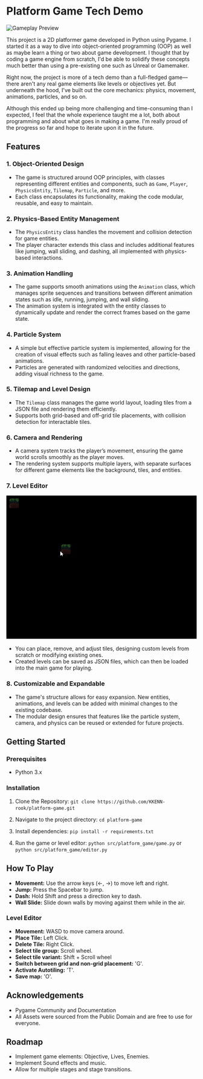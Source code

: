 
# Platform Game Tech Demo 

![Gameplay Preview](repo_gifs/game_demo.gif)

This project is a 2D platformer game developed in Python using Pygame. I started it as a way to dive into object-oriented programming (OOP) as well as maybe learn a thing or two about game development. I thought that by coding a game engine from scratch, I'd be able to solidify these concepts much better than using a pre-existing one such as Unreal or Gamemaker.

Right now, the project is more of a tech demo than a full-fledged game—there aren't any real game elements like levels or objectives yet. But underneath the hood, I've built out the core mechanics: physics, movement, animations, particles, and so on. 

Although this ended up being more challenging and time-consuming than I expected, I feel that the whole experience taught me a lot, both about programming and about what goes in making a game. I'm really proud of the progress so far and hope to iterate upon it in the future. 


## Features

### 1. **Object-Oriented Design**
   - The game is structured around OOP principles, with classes representing different entities and components, such as `Game`, `Player`, `PhysicsEntity`, `Tilemap`, `Particle`, and more.
   - Each class encapsulates its functionality, making the code modular, reusable, and easy to maintain.

### 2. **Physics-Based Entity Management**
   - The `PhysicsEntity` class handles the movement and collision detection for game entities.
   - The player character extends this class and includes additional features like jumping, wall sliding, and dashing, all implemented with physics-based interactions.

### 3. **Animation Handling**
   - The game supports smooth animations using the `Animation` class, which manages sprite sequences and transitions between different animation states such as idle, running, jumping, and wall sliding.
   - The animation system is integrated with the entity classes to dynamically update and render the correct frames based on the game state.

### 4. **Particle System**
   - A simple but effective particle system is implemented, allowing for the creation of visual effects such as falling leaves and other particle-based animations.
   - Particles are generated with randomized velocities and directions, adding visual richness to the game.

### 5. **Tilemap and Level Design**
   - The `Tilemap` class manages the game world layout, loading tiles from a JSON file and rendering them efficiently.
   - Supports both grid-based and off-grid tile placements, with collision detection for interactable tiles.

### 6. **Camera and Rendering**
   - A camera system tracks the player’s movement, ensuring the game world scrolls smoothly as the player moves.
   - The rendering system supports multiple layers, with separate surfaces for different game elements like the background, tiles, and entities.

### 7. **Level Editor**
![Editor Preview](repo_gifs/edit_demo.gif)
   - You can place, remove, and adjust tiles, designing custom levels from scratch or modifying existing ones.
   - Created levels can be saved as JSON files, which can then be loaded into the main game for playing.

### 8. **Customizable and Expandable**
   - The game's structure allows for easy expansion. New entities, animations, and levels can be added with minimal changes to the existing codebase.
   - The modular design ensures that features like the particle system, camera, and physics can be reused or extended for future projects.


## Getting Started

### Prerequisites
- Python 3.x

### Installation
1. Clone the Repository:
`git clone https://github.com/KKENN-rook/platform-game.git`

2. Navigate to the project directory:
`cd platform-game`

3. Install dependencies:
`pip install -r requirements.txt`  

4. Run the game or level editor:
`python src/platform_game/game.py` or `python src/platform_game/editor.py`
## How To Play

- **Movement:** Use the arrow keys (←, →) to move left and right.
- **Jump:** Press the Spacebar to jump.
- **Dash:** Hold Shift and press a direction key to dash.
- **Wall Slide:** Slide down walls by moving against them while in the air.

### Level Editor 
- **Movement:** WASD to move camera around.
- **Place Tile:** Left Click.
- **Delete Tile:** Right Click.
- **Select tile group:** Scroll wheel.
- **Select tile variant:** Shift + Scroll wheel
- **Switch between grid and non-grid placement:** 'G'.
- **Activate Autotiling:** 'T'.
- **Save map:** 'O'.

## Acknowledgements

- Pygame Community and Documentation
- All Assets were sourced from the Public Domain and are free to use for everyone. 


## Roadmap

- Implement game elements: Objective, Lives, Enemies. 
- Implement Sound effects and music. 
- Allow for multiple stages and stage transitions. 